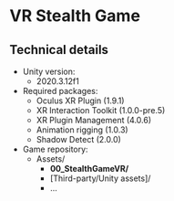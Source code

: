 # VR Stealth Game
## Technical details
- Unity version:
  - 2020.3.12f1
- Required packages:
  - Oculus XR Plugin (1.9.1)
  - XR Interaction Toolkit (1.0.0-pre.5)
  - XR Plugin Management (4.0.6)
  - Animation rigging (1.0.3)
  - Shadow Detect (2.0.0)
- Game repository:
  - Assets/
    - **00_StealthGameVR/**
    - [Third-party/Unity assets]/
    - ...


